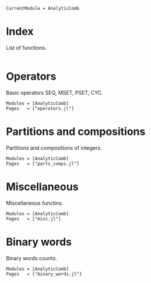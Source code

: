 ```@meta
CurrentModule = AnalyticComb
```

# Index

List of functions.  

```@index
```

# Operators

Basic operators SEQ, MSET, PSET, CYC.  

```@autodocs
Modules = [AnalyticComb]
Pages   = ["operators.jl"]
```


# Partitions and compositions

Partitions and compositions of integers.  

```@autodocs
Modules = [AnalyticComb]
Pages   = ["parts_comps.jl"]
```

# Miscellaneous

Miscellaneous functins.    

```@autodocs
Modules = [AnalyticComb]
Pages   = ["misc.jl"]
```

# Binary words

Binary words counts.  

```@autodocs
Modules = [AnalyticComb]
Pages   = ["binary_words.jl"]
```
